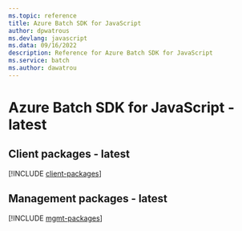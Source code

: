 ```yaml
---
ms.topic: reference
title: Azure Batch SDK for JavaScript
author: dpwatrous
ms.devlang: javascript
ms.data: 09/16/2022
description: Reference for Azure Batch SDK for JavaScript
ms.service: batch
ms.author: dawatrou
---
```

# Azure Batch SDK for JavaScript - latest

## Client packages - latest
[!INCLUDE [client-packages](batch-client-index.md)]
## Management packages - latest
[!INCLUDE [mgmt-packages](batch-mgmt-index.md)]